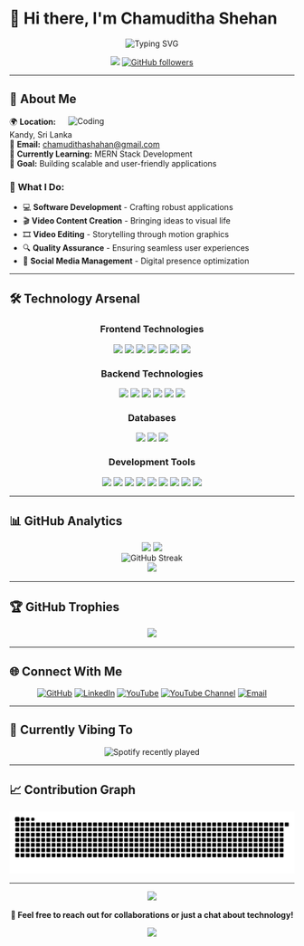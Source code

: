 # 👋 Hi there, I'm **Chamuditha Shehan**

<div align="center">
  <img src="https://readme-typing-svg.herokuapp.com?font=Fira+Code&size=32&duration=2800&pause=2000&color=A855F7&center=true&vCenter=true&width=940&lines=Full+Stack+Developer;Video+Creator+%26+Editor;QA+Engineer;Always+Learning+New+Technologies" alt="Typing SVG" />
</div>

<div align="center">
  
  ![](https://komarev.com/ghpvc/?username=ChamudithaShehan&color=blueviolet&style=for-the-badge)
  [![GitHub followers](https://img.shields.io/github/followers/ChamudithaShehan?style=for-the-badge&color=orange&labelColor=ce4630)](https://github.com/ChamudithaShehan)
  
</div>

---

## 🌟 **About Me**

<img align="right" alt="Coding" width="400" src="https://cdn.dribbble.com/users/1162077/screenshots/3848914/programmer.gif">

🌍 **Location:** Kandy, Sri Lanka  
📧 **Email:** chamudithashahan@gmail.com  
🧠 **Currently Learning:** MERN Stack Development  
🎯 **Goal:** Building scalable and user-friendly applications  

### 💫 **What I Do:**
- 💻 **Software Development** - Crafting robust applications
- 🎬 **Video Content Creation** - Bringing ideas to visual life
- 🎞️ **Video Editing** - Storytelling through motion graphics
- 🔍 **Quality Assurance** - Ensuring seamless user experiences
- 📱 **Social Media Management** - Digital presence optimization

---

## 🛠️ **Technology Arsenal**

<div align="center">

### **Frontend Technologies**
<p>
  <img src="https://img.shields.io/badge/HTML5-E34F26?style=for-the-badge&logo=html5&logoColor=white" />
  <img src="https://img.shields.io/badge/CSS3-1572B6?style=for-the-badge&logo=css3&logoColor=white" />
  <img src="https://img.shields.io/badge/JavaScript-F7DF1E?style=for-the-badge&logo=javascript&logoColor=black" />
  <img src="https://img.shields.io/badge/React-20232A?style=for-the-badge&logo=react&logoColor=61DAFB" />
  <img src="https://img.shields.io/badge/React_Native-20232A?style=for-the-badge&logo=react&logoColor=61DAFB" />
  <img src="https://img.shields.io/badge/Vite-646CFF?style=for-the-badge&logo=vite&logoColor=white" />
  <img src="https://img.shields.io/badge/Electron-191970?style=for-the-badge&logo=Electron&logoColor=white" />
</p>

### **Backend Technologies**
<p>
  <img src="https://img.shields.io/badge/Node.js-43853D?style=for-the-badge&logo=node.js&logoColor=white" />
  <img src="https://img.shields.io/badge/Express.js-404D59?style=for-the-badge" />
  <img src="https://img.shields.io/badge/Java-ED8B00?style=for-the-badge&logo=java&logoColor=white" />
  <img src="https://img.shields.io/badge/PHP-777BB4?style=for-the-badge&logo=php&logoColor=white" />
  <img src="https://img.shields.io/badge/.NET-5C2D91?style=for-the-badge&logo=.net&logoColor=white" />
  <img src="https://img.shields.io/badge/Hibernate-59666C?style=for-the-badge&logo=Hibernate&logoColor=white" />
</p>

### **Databases**
<p>
  <img src="https://img.shields.io/badge/MongoDB-4EA94B?style=for-the-badge&logo=mongodb&logoColor=white" />
  <img src="https://img.shields.io/badge/MySQL-00000F?style=for-the-badge&logo=mysql&logoColor=white" />
  <img src="https://img.shields.io/badge/Firebase-039BE5?style=for-the-badge&logo=Firebase&logoColor=white" />
</p>

### **Development Tools**
<p>
  <img src="https://img.shields.io/badge/Git-F05032?style=for-the-badge&logo=git&logoColor=white" />
  <img src="https://img.shields.io/badge/GitHub-100000?style=for-the-badge&logo=github&logoColor=white" />
  <img src="https://img.shields.io/badge/Visual_Studio_Code-0078D4?style=for-the-badge&logo=visual%20studio%20code&logoColor=white" />
  <img src="https://img.shields.io/badge/IntelliJ_IDEA-000000.svg?style=for-the-badge&logo=intellij-idea&logoColor=white" />
  <img src="https://img.shields.io/badge/Android_Studio-3DDC84?style=for-the-badge&logo=android-studio&logoColor=white" />
  <img src="https://img.shields.io/badge/Unity-100000?style=for-the-badge&logo=unity&logoColor=white" />
  <img src="https://img.shields.io/badge/Arduino_IDE-00979D?style=for-the-badge&logo=arduino&logoColor=white" />
  <img src="https://img.shields.io/badge/Postman-FF6C37?style=for-the-badge&logo=Postman&logoColor=white" />
  <img src="https://img.shields.io/badge/Figma-F24E1E?style=for-the-badge&logo=figma&logoColor=white" />
</p>

</div>

---

## 📊 **GitHub Analytics**

<div align="center">
  <img height="180em" src="https://github-readme-stats.vercel.app/api?username=ChamudithaShehan&show_icons=true&theme=radical&include_all_commits=true&count_private=true"/>
  <img height="180em" src="https://github-readme-stats.vercel.app/api/top-langs/?username=ChamudithaShehan&layout=compact&langs_count=8&theme=radical"/>
</div>

<div align="center">
  <img src="https://github-readme-streak-stats.herokuapp.com/?user=ChamudithaShehan&theme=radical" alt="GitHub Streak" />
</div>

<div align="center">
  <img src="https://github-readme-activity-graph.vercel.app/graph?username=ChamudithaShehan&theme=react-dark&bg_color=20232a&hide_border=true" />
</div>

---

## 🏆 **GitHub Trophies**

<div align="center">
  <img src="https://github-profile-trophy.vercel.app/?username=ChamudithaShehan&theme=radical&no-frame=false&no-bg=true&margin-w=4" />
</div>

---

## 🌐 **Connect With Me**

<div align="center">

[![GitHub](https://img.shields.io/badge/GitHub-100000?style=for-the-badge&logo=github&logoColor=white)](https://github.com/ChamudithaShehan)
[![LinkedIn](https://img.shields.io/badge/LinkedIn-0077B5?style=for-the-badge&logo=linkedin&logoColor=white)](https://www.linkedin.com/in/chamuditha-shehan-89b072370)
[![YouTube](https://img.shields.io/badge/YouTube-FF0000?style=for-the-badge&logo=youtube&logoColor=white)](https://www.youtube.com/@slvideo3ik953/videos)
[![YouTube Channel](https://img.shields.io/badge/12th_Power-FF0000?style=for-the-badge&logo=youtube&logoColor=white)](https://www.youtube.com/@12thPower)
[![Email](https://img.shields.io/badge/Gmail-D14836?style=for-the-badge&logo=gmail&logoColor=white)](mailto:chamudithashahan@gmail.com)

</div>

---

## 🎵 **Currently Vibing To**

<div align="center">
  <img src="https://spotify-recently-played-readme.vercel.app/api?user=spotify_username&count=1" alt="Spotify recently played" />
</div>

---

## 📈 **Contribution Graph**

<div align="center">
  <img src="https://raw.githubusercontent.com/ChamudithaShehan/ChamudithaShehan/output/snake.svg" alt="Snake animation" />
</div>

---

<div align="center">
  <img src="https://capsule-render.vercel.app/api?type=waving&color=gradient&height=100&section=footer&animation=fadeIn" />
</div>

<div align="center">
  
  **💬 Feel free to reach out for collaborations or just a chat about technology!**
  
  ![](https://hit.yhype.me/github/profile?user_id=ChamudithaShehan)
  
</div>
